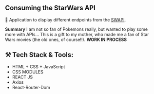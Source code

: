 ## Consuming the StarWars API

🌌 Application to display different endpoints from the [SWAPI](https://swapi.dev/api).

**Summary**
I am not so fan of Pokemons really, but wanted to play some more with APIs... 
This is a gift to my mother, who made me a fan of Star Wars movies (the old ones, of course!!).
**WORK IN PROCESS**

## ⚒️ Tech Stack & Tools:
* HTML + CSS + JavaScript
* CSS MODULES
* REACT JS
* Axios
* React-Router-Dom
